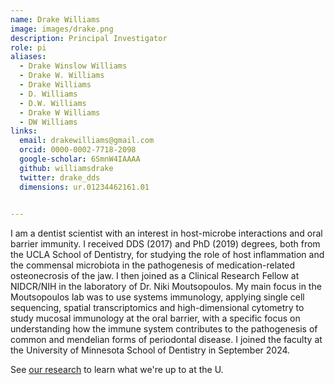 ```yaml
---
name: Drake Williams
image: images/drake.png
description: Principal Investigator
role: pi
aliases:
  - Drake Winslow Williams
  - Drake W. Williams
  - Drake Williams
  - D. Williams
  - D.W. Williams
  - Drake W Williams
  - DW Williams
links:
  email: drakewilliams@gmail.com
  orcid: 0000-0002-7718-2098
  google-scholar: 6SmnW4IAAAA
  github: williamsdrake
  twitter: drake_dds
  dimensions: ur.01234462161.01
  

---
```



I am a dentist scientist with an interest in host-microbe interactions and oral barrier immunity. I received DDS (2017) and PhD (2019) degrees, both from the UCLA School of Dentistry, for studying the role of host inflammation and the commensal microbiota in the pathogenesis of medication-related osteonecrosis of the jaw. I then joined as a Clinical Research Fellow at NIDCR/NIH in the laboratory of Dr. Niki Moutsopoulos. My main focus in the Moutsopoulos lab was to use systems immunology, applying single cell sequencing, spatial transcriptomics and high-dimensional cytometry to study mucosal immunology at the oral barrier, with a specific focus on understanding how the immune system contributes to the pathogenesis of common and mendelian forms of periodontal disease. I joined the faculty at the University of Minnesota School of Dentistry in September 2024.

See [our research](/research) to learn what we're up to at the U.